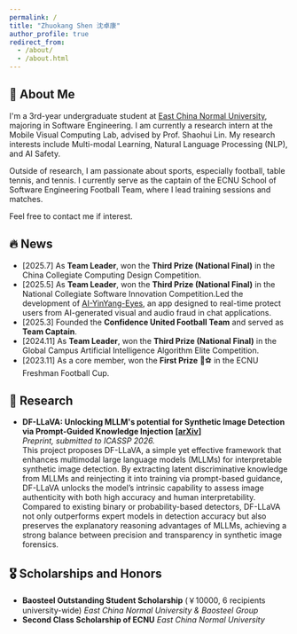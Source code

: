 ```yaml
---
permalink: /
title: "Zhuokang Shen 沈卓康"
author_profile: true
redirect_from: 
  - /about/
  - /about.html
---
```


## 🔎  About Me
I'm a 3rd-year undergraduate student at [East China Normal University](https://en.sjtu.edu.cn/), majoring in Software Engineering.
I am currently a research intern at the Mobile Visual Computing Lab, advised by Prof. Shaohui Lin. 
My research interests include Multi-modal Learning, Natural Language Processing (NLP), and AI Safety.

Outside of research, I am passionate about sports, especially football, table tennis, and tennis. 
I currently serve as the captain of the ECNU School of Software Engineering Football Team, where I lead training sessions and matches.

Feel free to contact me if interest.

## 🔥 News
- [2025.7] As **Team Leader**, won the **Third Prize (National Final)** in the China Collegiate Computing Design Competition.
- [2025.5] As **Team Leader**, won the **Third Prize (National Final)** in the National Collegiate Software Innovation Competition.Led the development of [AI-YinYang-Eyes](https://github.com/Eliot-Shen/AI-YinYang-Eyes), an app designed to real-time protect users from AI-generated visual and audio fraud in chat applications.
- [2025.3] Founded the **Confidence United Football Team** and served as **Team Captain**.
- [2024.11] As **Team Leader**, won the **Third Prize (National Final)** in the Global Campus Artificial Intelligence Algorithm Elite Competition.
- [2023.11] As a core member, won the **First Prize** 🥇⚽️ in the ECNU Freshman Football Cup.


## 📝 Research
- **DF-LLaVA: Unlocking MLLM's potential for Synthetic Image Detection via Prompt-Guided Knowledge Injection** **[<a href="https://arxiv.org/abs/2509.14957">arXiv</a>]**  <br>
  *Preprint, submitted to ICASSP 2026.* <br>
  This project proposes DF-LLaVA, a simple yet effective framework that enhances multimodal large language models (MLLMs) for interpretable synthetic image detection. By extracting latent discriminative knowledge from MLLMs and reinjecting it into training via prompt-based guidance, DF-LLaVA unlocks the model’s intrinsic capability to assess image authenticity with both high accuracy and human interpretability. Compared to existing binary or probability-based detectors, DF-LLaVA not only outperforms expert models in detection accuracy but also preserves the explanatory reasoning advantages of MLLMs, achieving a strong balance between precision and transparency in synthetic image forensics.


## 🎖 Scholarships and Honors
- **Baosteel Outstanding Student Scholarship** (￥10000, 6 recipients university-wide) *East China Normal University & Baosteel Group*
- **Second Class Scholarship of ECNU** *East China Normal University*



